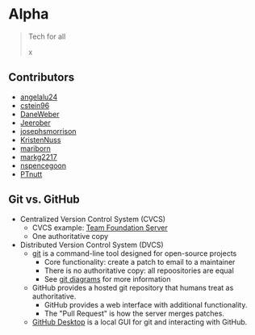 # Alpha

> Tech for all
>
> x

## Contributors

- [angelalu24](https://github.com/angelalu24)
- [cstein96](https://github.com/cstein96)
- [DaneWeber](https://github.com/daneweber)
- [Jeerober](https://github.com/Jeerober)
- [josephsmorrison](https://github.com/josephsmorrison)
- [KristenNuss](https://github.com/KristenNuss)
- [mariborn](https://github.com/mariborn)
- [markg2217](https://github.com/markg2217)
- [nspencegoon](https://github.com/nspencegoon)
- [PTnutt](https://github.com/PTnutt)

## Git vs. GitHub

- Centralized Version Control System (CVCS)
  - CVCS example: [Team Foundation Server](https://learn.microsoft.com/en-us/azure/devops/repos/tfvc/what-is-tfvc?view=azure-devops)
  - One authoritative copy
- Distributed Version Control System (DVCS)
  - [git](https://git-scm.com/) is a command-line tool designed for open-source projects
    - Core functionality: create a patch to email to a maintainer
    - There is no authoritative copy: all repoositories are equal
    - See [git diagrams](git-and-branches.md) for more information
  - GitHub provides a hosted git repository that humans treat as authoritative.
    - GitHub provides a web interface with additional functionality.
    - The "Pull Request" is how the server merges patches.
  - [GitHub Desktop](https://desktop.github.com/) is a local GUI for git and interacting with GitHub.
